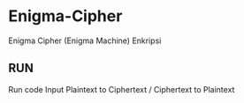 # Enigma-Cipher
Enigma Cipher (Enigma Machine) Enkripsi

## RUN 
Run code 
Input Plaintext to Ciphertext / Ciphertext to Plaintext
